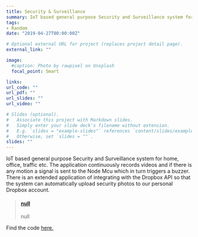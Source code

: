 ```yaml
---
title: Security & Surveillance
summary: IoT based general purpose Security and Surveillance system for home, office, traffic etc. 
tags:
- Random
date: "2019-04-27T00:00:00Z"

# Optional external URL for project (replaces project detail page).
external_link: ""

image:
  #caption: Photo by rawpixel on Unsplash
  focal_point: Smart

links:
url_code: ""
url_pdf: ""
url_slides: ""
url_video: ""

# Slides (optional).
#   Associate this project with Markdown slides.
#   Simply enter your slide deck's filename without extension.
#   E.g. `slides = "example-slides"` references `content/slides/example-slides.md`.
#   Otherwise, set `slides = ""`.
slides: ""
---
```

IoT based general purpose Security and Surveillance system for home, office, traffic etc. The application continuously records videos and if there is any motion a signal is sent to the Node Mcu which in turn triggers a buzzer. There is an extended application of integrating with the Dropbox API so that the system can automatically upload security photos to our personal Dropbox account.

<blockquote class="embedly-card"><h4><a href="https://raw.githubusercontent.com/RatulGhosh/Security-and-Surveillance/master/images/giphy.gif">null</a></h4><p>null</p></blockquote>
<script async src="//cdn.embedly.com/widgets/platform.js" charset="UTF-8"></script>

Find the code [here.](https://github.com/RatulGhosh/Security-and-Surveillance)